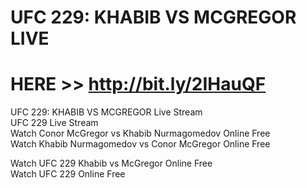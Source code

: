 # UFC 229: KHABIB VS MCGREGOR LIVE
# HERE >> http://bit.ly/2IHauQF

UFC 229: KHABIB VS MCGREGOR Live Stream
</br>
UFC 229 Live Stream
</br>
Watch Conor McGregor vs Khabib Nurmagomedov Online Free
</br>
Watch Khabib Nurmagomedov vs Conor McGregor Online Free</br>

Watch UFC 229 Khabib vs McGregor Online Free
</br>
Watch UFC 229 Online Free</br>
